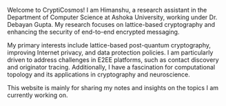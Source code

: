 Welcome to CryptiCosmos! I am Himanshu, a research assistant in the Department of Computer Science at Ashoka University, working under Dr. Debayan Gupta. My research focuses on lattice-based cryptography and enhancing the security of end-to-end encrypted messaging. 

My primary interests include lattice-based post-quantum cryptography, improving Internet privacy, and data protection policies. I am particularly driven to address challenges in E2EE platforms, such as contact discovery and originator tracing. Additionally, I have a fascination for computational topology and its applications in cryptography and neuroscience.

This website is mainly for sharing my notes and insights on the topics I am currently working on.
